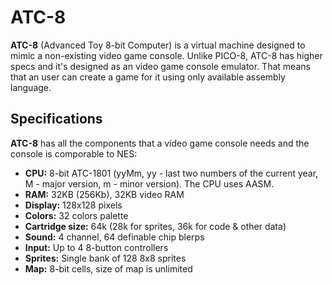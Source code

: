 # ATC-8

**ATC-8** (Advanced Toy 8-bit Computer) is a virtual machine designed to mimic a non-existing video game console. Unlike PICO-8, ATC-8 has higher specs and it's designed as an video game console emulator. That means that an user can create a game for it using only available assembly language. 

## Specifications

**ATC-8** has all the components that a video game console needs and the console is comporable to NES:

  - **CPU:** 8-bit ATC-1801 (yyMm, yy - last two numbers of the current year, M - major version, m - minor version). The CPU uses AASM.
  - **RAM:** 32KB (256Kb), 32KB video RAM
  - **Display:** 128x128 pixels
  - **Colors:** 32 colors palette
  - **Cartridge size:** 64k (28k for sprites, 36k for code & other data)
  - **Sound:** 4 channel, 64 definable chip blerps
  - **Input:** Up to 4 8-button controllers
  - **Sprites:** Single bank of 128 8x8 sprites
  - **Map:** 8-bit cells, size of map is unlimited